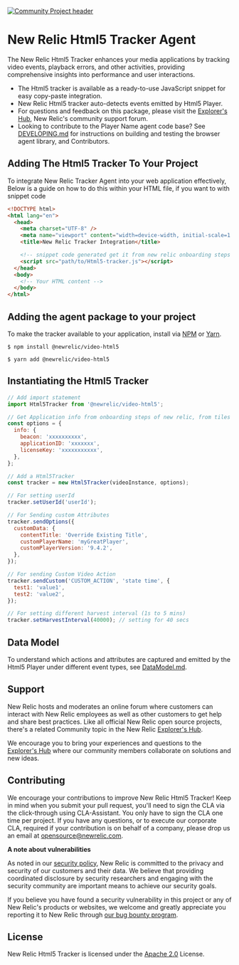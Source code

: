 [![Community Project header](https://github.com/newrelic/opensource-website/raw/master/src/images/categories/Community_Project.png)](https://opensource.newrelic.com/oss-category/#community-project)

# New Relic Html5 Tracker Agent

The New Relic Html5 Tracker enhances your media applications by tracking video events, playback errors, and other activities, providing comprehensive insights into performance and user interactions.

- The Html5 tracker is available as a ready-to-use JavaScript snippet for easy copy-paste integration.
- New Relic Html5 tracker auto-detects events emitted by Html5 Player.
- For questions and feedback on this package, please visit the [Explorer's Hub](https://discuss.newrelic.com), New Relic's community support forum.
- Looking to contribute to the Player Name agent code base? See [DEVELOPING.md](./DEVELOPING.md) for instructions on building and testing the browser agent library, and Contributors.

## Adding The Html5 Tracker To Your Project

To integrate New Relic Tracker Agent into your web application effectively, Below is a guide on how to do this within your HTML file, if you want to with snippet code

```html
<!DOCTYPE html>
<html lang="en">
  <head>
    <meta charset="UTF-8" />
    <meta name="viewport" content="width=device-width, initial-scale=1.0" />
    <title>New Relic Tracker Integration</title>

    <!-- snippet code generated get it from new relic onboarding steps -->
    <script src="path/to/Html5-tracker.js"></script>
  </head>
  <body>
    <!-- Your HTML content -->
  </body>
</html>
```

## Adding the agent package to your project

To make the tracker available to your application, install via [NPM](https://docs.npmjs.com/cli/v8/commands/npm-install) or [Yarn](https://classic.yarnpkg.com/lang/en/docs/cli/install/).

```shell
$ npm install @newrelic/video-html5
```

```shell
$ yarn add @newrelic/video-html5
```

## Instantiating the Html5 Tracker

```javascript
// Add import statement
import Html5Tracker from '@newrelic/video-html5';

// Get Application info from onboarding steps of new relic, from tiles Place a JavaScript Snippet Code
const options = {
  info: {
    beacon: 'xxxxxxxxxx',
    applicationID: 'xxxxxxx',
    licenseKey: 'xxxxxxxxxxx',
  },
};

// Add a Html5Tracker
const tracker = new Html5Tracker(videoInstance, options);

// For setting userId
tracker.setUserId('userId');

// For Sending custom Attributes
tracker.sendOptions({
  customData: {
    contentTitle: 'Override Existing Title',
    customPlayerName: 'myGreatPlayer',
    customPlayerVersion: '9.4.2',
  },
});

// For sending Custom Video Action
tracker.sendCustom('CUSTOM_ACTION', 'state time', {
  test1: 'value1',
  test2: 'value2',
});

// For setting different harvest interval (1s to 5 mins)
tracker.setHarvestInterval(40000); // setting for 40 secs
```

## Data Model

To understand which actions and attributes are captured and emitted by the Html5 Player under different event types, see [DataModel.md](./DATAMODEL.md).

## Support

New Relic hosts and moderates an online forum where customers can interact with New Relic employees as well as other customers to get help and share best practices. Like all official New Relic open source projects, there's a related Community topic in the New Relic [Explorer's Hub](https://discuss.newrelic.com).

We encourage you to bring your experiences and questions to the [Explorer's Hub](https://discuss.newrelic.com) where our community members collaborate on solutions and new ideas.

## Contributing

We encourage your contributions to improve New Relic Html5 Tracker! Keep in mind when you submit your pull request, you'll need to sign the CLA via the click-through using CLA-Assistant. You only have to sign the CLA one time per project. If you have any questions, or to execute our corporate CLA, required if your contribution is on behalf of a company, please drop us an email at opensource@newrelic.com.

**A note about vulnerabilities**

As noted in our [security policy](../../security/policy), New Relic is committed to the privacy and security of our customers and their data. We believe that providing coordinated disclosure by security researchers and engaging with the security community are important means to achieve our security goals.

If you believe you have found a security vulnerability in this project or any of New Relic's products or websites, we welcome and greatly appreciate you reporting it to New Relic through [our bug bounty program](https://docs.newrelic.com/docs/security/security-privacy/information-security/report-security-vulnerabilities/).

## License

New Relic Html5 Tracker is licensed under the [Apache 2.0](http://apache.org/licenses/LICENSE-2.0.txt) License.
